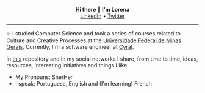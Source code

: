  <p align="center">
  <b>Hi there 👋 I'm Lorena </b><br>
  <a href="https://www.linkedin.com/in/lorenaleao/">LinkedIn</a> •
  <a href="https://twitter.com/llllleao">Twitter</a>
  <!--<br><br>-->
  <!--<img src="">-->
</p>

- - - -

:sparkles: I studied Computer Science and took a series of courses related to Culture and Creative Processes at the [Universidade Federal de Minas Gerais](https://ufmg.br/). Currently, I'm a software engineer at [Cyral](https://cyral.com/)<!--and I do theater at the [Escola Livre de Artes](http://portalbelohorizonte.com.br/o-que-fazer/arte-e-cultura/centros-culturais/escola-livre-de-artes-arena-da-cultura-ela-arena)-->. 

<!--In parallel, I’m working on learning [Prolog](https://github.com/lorenaleao/learning-prolog) Go language more deeply and [Bash](https://github.com/lorenaleao/bash-scripts), studying algorithms and data structures and solving code problems. You can see more details of what I'm up to [here](https://github.com/lorenaleao/lorenaleao/blob/master/current-projects.md) and my past projects [here](https://github.com/lorenaleao/lorenaleao/blob/master/past-projects.md).--> 
In [this](https://github.com/lorenaleao/hello-world) repository and in my social networks I share, from time to time, ideas, resources, interesting initiatives and things I like.

- My Pronouns: She/Her
- I speak: Portuguese, English and (I'm learning) French
<!--
**lorenaleao/lorenaleao** is a ✨ _special_ ✨ repository because its `README.md` (this file) appears on your GitHub profile.

Here are some ideas to get you started:

Coisas que me interessam: educação, ler, explorar o mundo e idéias, filosofia, aprender, arte, computação, dançar, fotografia.
- 🌱 I’m currently learning ...
- 👯 I’m looking to collaborate on ...
- 🤔 I’m looking for help with ...
- 💬 Ask me about ...
- 📫 How to reach me: ...
- 😄 Pronouns: ...
- ⚡ Fun fact: ...
-->
